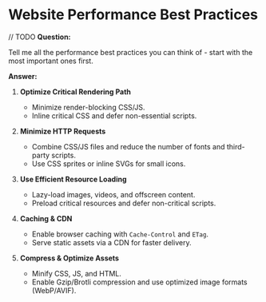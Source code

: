 # Website Performance Best Practices

// TODO
**Question:**

Tell me all the performance best practices you can think of - start with the most important ones first.


**Answer:**

1. **Optimize Critical Rendering Path**  
   - Minimize render-blocking CSS/JS.  
   - Inline critical CSS and defer non-essential scripts.  

2. **Minimize HTTP Requests**  
   - Combine CSS/JS files and reduce the number of fonts and third-party scripts.  
   - Use CSS sprites or inline SVGs for small icons.  

3. **Use Efficient Resource Loading**  
   - Lazy-load images, videos, and offscreen content.  
   - Preload critical resources and defer non-critical scripts.  

4. **Caching & CDN**  
   - Enable browser caching with `Cache-Control` and `ETag`.  
   - Serve static assets via a CDN for faster delivery.  

5. **Compress & Optimize Assets**  
   - Minify CSS, JS, and HTML.  
   - Enable Gzip/Brotli compression and use optimized image formats (WebP/AVIF). 
